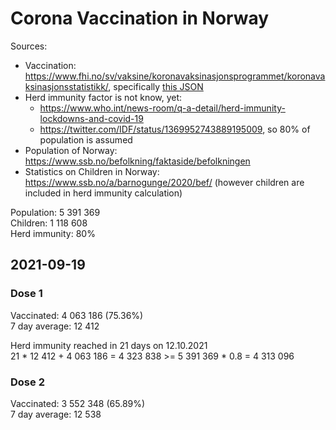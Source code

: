 # Corona Vaccination in Norway

Sources:

- Vaccination: <https://www.fhi.no/sv/vaksine/koronavaksinasjonsprogrammet/koronavaksinasjonsstatistikk/>, specifically [this JSON](https://www.fhi.no/api/chartdata/api/99119)
- Herd immunity factor is not know, yet:
  - <https://www.who.int/news-room/q-a-detail/herd-immunity-lockdowns-and-covid-19>
  - <https://twitter.com/IDF/status/1369952743889195009>, so 80% of population is assumed
- Population of Norway: <https://www.ssb.no/befolkning/faktaside/befolkningen>
- Statistics on Children in Norway: https://www.ssb.no/a/barnogunge/2020/bef/ (however children are included in herd immunity calculation)

Population: 5 391 369  
Children: 1 118 608  
Herd immunity: 80%  

## 2021-09-19

### Dose 1

Vaccinated: 4 063 186 (75.36%)  
7 day average: 12 412

Herd immunity reached in 21 days on 12.10.2021  
21 * 12 412 + 4 063 186 = 4 323 838 >= 5 391 369 * 0.8 = 4 313 096

### Dose 2

Vaccinated: 3 552 348 (65.89%)  
7 day average: 12 538

